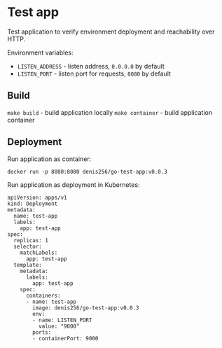 # Test app

Test application to verify environment deployment and reachability over HTTP.

Environment variables:
  * `LISTEN_ADDRESS` - listen address, `0.0.0.0` by default
  * `LISTEN_PORT` - listen port for requests, `8080` by default

## Build

`make build` - build application locally 
`make container` - build application container

## Deployment

Run application as container:
```
docker run -p 8080:8080 denis256/go-test-app:v0.0.3
```

Run application as deployment in Kubernetes:
```
apiVersion: apps/v1
kind: Deployment
metadata:
  name: test-app
  labels:
    app: test-app
spec:
  replicas: 1
  selector:
    matchLabels:
      app: test-app
  template:
    metadata:
      labels:
        app: test-app
    spec:
      containers:
      - name: test-app
        image: denis256/go-test-app:v0.0.3
        env:
        - name: LISTEN_PORT
          value: "9000"
        ports:
        - containerPort: 9000
```